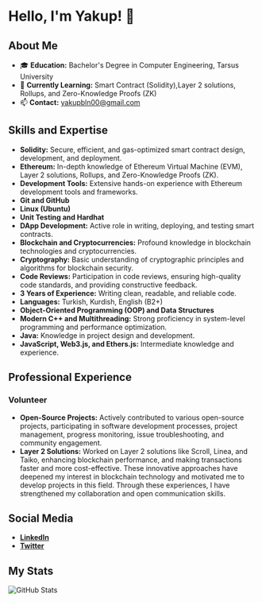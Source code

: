 # Hello, I'm Yakup! 👋

## About Me
- 🎓 **Education:** Bachelor's Degree in Computer Engineering, Tarsus University
- 🌱 **Currently Learning:** Smart Contract (Solidity),Layer 2 solutions, Rollups, and Zero-Knowledge Proofs (ZK)
- 📫 **Contact:** yakupbln00@gmail.com

## Skills and Expertise
- **Solidity:** Secure, efficient, and gas-optimized smart contract design, development, and deployment.
- **Ethereum:** In-depth knowledge of Ethereum Virtual Machine (EVM), Layer 2 solutions, Rollups, and Zero-Knowledge Proofs (ZK).
- **Development Tools:** Extensive hands-on experience with Ethereum development tools and frameworks.
- **Git and GitHub**
- **Linux (Ubuntu)**
- **Unit Testing and Hardhat**
- **DApp Development:** Active role in writing, deploying, and testing smart contracts.
- **Blockchain and Cryptocurrencies:** Profound knowledge in blockchain technologies and cryptocurrencies.
- **Cryptography:** Basic understanding of cryptographic principles and algorithms for blockchain security.
- **Code Reviews:** Participation in code reviews, ensuring high-quality code standards, and providing constructive feedback.
- **3 Years of Experience:** Writing clean, readable, and reliable code.
- **Languages:** Turkish, Kurdish, English (B2+)
- **Object-Oriented Programming (OOP) and Data Structures**
- **Modern C++ and Multithreading:** Strong proficiency in system-level programming and performance optimization.
- **Java:** Knowledge in project design and development.
- **JavaScript, Web3.js, and Ethers.js:** Intermediate knowledge and experience.

## Professional Experience
### Volunteer
- **Open-Source Projects:** Actively contributed to various open-source projects, participating in software development processes, project management, progress monitoring, issue troubleshooting, and community engagement.
- **Layer 2 Solutions:** Worked on Layer 2 solutions like Scroll, Linea, and Taiko, enhancing blockchain performance, and making transactions faster and more cost-effective. These innovative approaches have deepened my interest in blockchain technology and motivated me to develop projects in this field. Through these experiences, I have strengthened my collaboration and open communication skills.

## Social Media
- **[LinkedIn](https://www.linkedin.com/in/yakup-bilen-911374239/)**
- **[Twitter](https://x.com/etherbiln)**

## My Stats
![GitHub Stats](https://github-readme-stats.vercel.app/api?username=your-username&show_icons=true&theme=radical)
